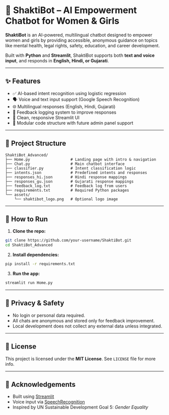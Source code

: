 
# 🌸 ShaktiBot – AI Empowerment Chatbot for Women & Girls

**ShaktiBot** is an AI-powered, multilingual chatbot designed to empower women and girls by providing accessible, anonymous guidance on topics like mental health, legal rights, safety, education, and career development.

Built with **Python** and **Streamlit**, ShaktiBot supports both **text and voice input**, and responds in **English, Hindi, or Gujarati**.

---

## ✨ Features
- ✅ AI-based intent recognition using logistic regression
- 🗣️ Voice and text input support (Google Speech Recognition)
- 🌐 Multilingual responses (English, Hindi, Gujarati)
- 💬 Feedback logging system to improve responses
- 🎨 Clean, responsive Streamlit UI
- 📂 Modular code structure with future admin panel support

---

## 📁 Project Structure
```
ShaktiBot_Advanced/
├── Home.py                  # Landing page with intro & navigation
├── Chat.py                  # Main chatbot interface
├── classifier.py            # Intent classification logic
├── intents.json             # Predefined intents and responses
├── responses_hi.json        # Hindi response mappings
├── responses_gu.json        # Gujarati response mappings
├── feedback_log.txt         # Feedback log from users
├── requirements.txt         # Required Python packages
└── assets/
    └── shaktibot_logo.png   # Optional logo image
```

---

## 🚀 How to Run
1. **Clone the repo:**
```bash
git clone https://github.com/your-username/ShaktiBot.git
cd ShaktiBot_Advanced
```

2. **Install dependencies:**
```bash
pip install -r requirements.txt
```

3. **Run the app:**
```bash
streamlit run Home.py
```

---

## 🔐 Privacy & Safety
- No login or personal data required.
- All chats are anonymous and stored only for feedback improvement.
- Local development does not collect any external data unless integrated.

---

## 📜 License
This project is licensed under the **MIT License**. See `LICENSE` file for more info.


---

## 📣 Acknowledgements
- Built using [Streamlit](https://streamlit.io)
- Voice input via [SpeechRecognition](https://pypi.org/project/SpeechRecognition/)
- Inspired by UN Sustainable Development Goal 5: *Gender Equality*
